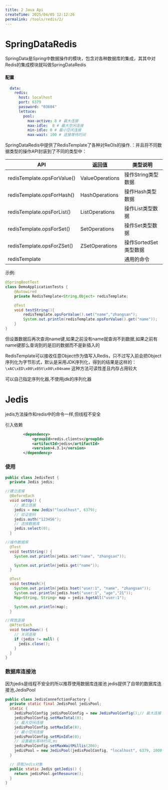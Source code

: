 ```yaml
---
title: 2 Java Api
createTime: 2025/04/05 12:12:26
permalink: /tools/redis/2/
---
```

# SpringDataRedis

SpringData是Spring中数据操作的模块，包含对各种数据库的集成，其其中对Redis的集成模块就叫做SpringDataRedis

#### 配置
```yml
  data:
    redis:
      host: localhost
      port: 6379
      password: "03604"
      lettuce:
        pool:
          max-active: 8 # 最大连接
          max-idle:  8 # 最大空闲连接
          min-idle: 0 # 最小空闲连接
          max-wait: 100 # 连接等待时间
```

SpringDataRedis中提供了RedisTemplate了各种对ReOIs的操作.：并且将不同数据类型的操作API封装到了不同的类型中：

| API                         | 返回值             | 类型说明            |
| --------------------------- | --------------- | --------------- |
| redisTemplate.opsForValue() | ValueOperations | 操作String类型数据    |
| redisTemplate.opsForHash()  | HashOperations  | 操作Hash类型数据      |
| redisTemplate.opsForList()  | ListOperations  | 操作List类型数据      |
| redisTemplate.opsForSet()   | SetOperations   | 操作Set类型数据       |
| redisTemplate.opsForZSet()  | ZSetOperations  | 操作SortedSet类型数据 |
| redisTemplate               |                 | 通用的命令           |
示例:
```java
@SpringBootTest
class DemoApplicationTests {
	@Autowired
	private RedisTemplate<String,Object> redisTemplate;

	@Test
	void testString(){
		redisTemplate.opsForValue().set("name","zhangsan");
		System.out.println(redisTemplate.opsForValue().get("name"));
	}
}
```

但设置数据后再次查询name键,如果之前没有name就查询不到数据,如果之前有name键那么查询到的是旧的数据而不是新插入的

RedisTemplate可以接收任意Object作为值写入Redis，只不过写入前会把Object序列化为字节形式，默认是采用JDK序列化，得到的结果是这样的：`\xAC\xED\x00\x05t\x00\x04name`
这种方法可读性差且内存占用较大

可以自己指定序列化器,不使用jdk的序列化器

# Jedis
jedis方法操作和redis中的命令一样,但线程不安全


引入依赖
```xml
        <dependency>
            <groupId>redis.clients</groupId>
            <artifactId>jedis</artifactId>
            <version>4.3.1</version>
        </dependency>
```

### 使用

```java
public class JedisTest {
  private Jedis jedis;

//建立连接
  @BeforeEach
  void setUp() {
    // 建立连接
    jedis = new Jedis("localhost", 6379);
    // 验证密码
    jedis.auth("123456");
    // 选择数据库
    jedis.select(0);
  }

//操作数据库
  @Test
  void testString() {
    System.out.println(jedis.set("name", "zhangsan"));

    System.out.println(jedis.get("name"));
  }

  @Test
  void testHash(){
    System.out.println(jedis.hset("user:1", "name", "zhangsan"));
    System.out.println(jedis.hset("user:1", "age","21"));
    Map<String, String> map = jedis.hgetAll("user:1");

    System.out.println(map);
  }

//释放连接
  @AfterEach
  void tearDown() {
    // 关闭连接
    if (jedis != null) {
      jedis.close();
    }
  }
}
```

### 数据库连接池
因为jedis是线程不安全的所以推荐使用数据库连接池
jedis提供了自带的数据库连接池,JedisPool
```java
public class JedisConnefctionFactory {
  private static final JedisPool jedisPool;
  static {
    JedisPoolConfig jedisPoolConfig = new JedisPoolConfig();// 最大连接
    jedisPoolConfig.setMaxTotal(8);
    // 最大空闲连接
    jedisPoolConfig.setMaxIdle(8);
    // 最小空闲连接
    jedisPoolConfig.setMinIdle(0);
    // 设置最长等待时间,ms
    jedisPoolConfig.setMaxWaitMillis(200);
    jedisPool = new JedisPool(jedisPoolConfig, "localhost", 6379, 1000, "123321");
  }

  // 获取Jedis对象
  public static Jedis getJedis() {
    return jedisPool.getResource();
  }
}
```
